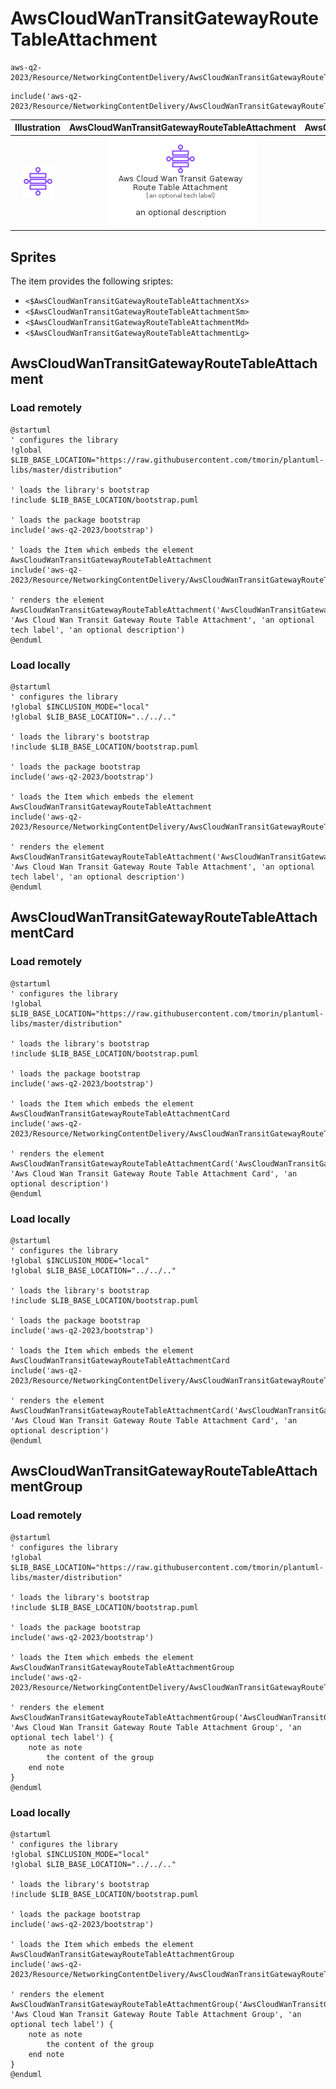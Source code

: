 # AwsCloudWanTransitGatewayRouteTableAttachment


```text
aws-q2-2023/Resource/NetworkingContentDelivery/AwsCloudWanTransitGatewayRouteTableAttachment
```

```text
include('aws-q2-2023/Resource/NetworkingContentDelivery/AwsCloudWanTransitGatewayRouteTableAttachment')
```



| Illustration | AwsCloudWanTransitGatewayRouteTableAttachment | AwsCloudWanTransitGatewayRouteTableAttachmentCard | AwsCloudWanTransitGatewayRouteTableAttachmentGroup |
| :---: | :---: | :---: | :---: |
| ![illustration for Illustration](../../../aws-q2-2023/Resource/NetworkingContentDelivery/AwsCloudWanTransitGatewayRouteTableAttachment.png) | ![illustration for AwsCloudWanTransitGatewayRouteTableAttachment](../../../aws-q2-2023/Resource/NetworkingContentDelivery/AwsCloudWanTransitGatewayRouteTableAttachment.Local.png) | ![illustration for AwsCloudWanTransitGatewayRouteTableAttachmentCard](../../../aws-q2-2023/Resource/NetworkingContentDelivery/AwsCloudWanTransitGatewayRouteTableAttachmentCard.Local.png) | ![illustration for AwsCloudWanTransitGatewayRouteTableAttachmentGroup](../../../aws-q2-2023/Resource/NetworkingContentDelivery/AwsCloudWanTransitGatewayRouteTableAttachmentGroup.Local.png) |



## Sprites
The item provides the following sriptes:

- `<$AwsCloudWanTransitGatewayRouteTableAttachmentXs>`
- `<$AwsCloudWanTransitGatewayRouteTableAttachmentSm>`
- `<$AwsCloudWanTransitGatewayRouteTableAttachmentMd>`
- `<$AwsCloudWanTransitGatewayRouteTableAttachmentLg>`





## AwsCloudWanTransitGatewayRouteTableAttachment

### Load remotely
```plantuml
@startuml
' configures the library
!global $LIB_BASE_LOCATION="https://raw.githubusercontent.com/tmorin/plantuml-libs/master/distribution"

' loads the library's bootstrap
!include $LIB_BASE_LOCATION/bootstrap.puml

' loads the package bootstrap
include('aws-q2-2023/bootstrap')

' loads the Item which embeds the element AwsCloudWanTransitGatewayRouteTableAttachment
include('aws-q2-2023/Resource/NetworkingContentDelivery/AwsCloudWanTransitGatewayRouteTableAttachment')

' renders the element
AwsCloudWanTransitGatewayRouteTableAttachment('AwsCloudWanTransitGatewayRouteTableAttachment', 'Aws Cloud Wan Transit Gateway Route Table Attachment', 'an optional tech label', 'an optional description')
@enduml
```

### Load locally
```plantuml
@startuml
' configures the library
!global $INCLUSION_MODE="local"
!global $LIB_BASE_LOCATION="../../.."

' loads the library's bootstrap
!include $LIB_BASE_LOCATION/bootstrap.puml

' loads the package bootstrap
include('aws-q2-2023/bootstrap')

' loads the Item which embeds the element AwsCloudWanTransitGatewayRouteTableAttachment
include('aws-q2-2023/Resource/NetworkingContentDelivery/AwsCloudWanTransitGatewayRouteTableAttachment')

' renders the element
AwsCloudWanTransitGatewayRouteTableAttachment('AwsCloudWanTransitGatewayRouteTableAttachment', 'Aws Cloud Wan Transit Gateway Route Table Attachment', 'an optional tech label', 'an optional description')
@enduml
```

## AwsCloudWanTransitGatewayRouteTableAttachmentCard

### Load remotely
```plantuml
@startuml
' configures the library
!global $LIB_BASE_LOCATION="https://raw.githubusercontent.com/tmorin/plantuml-libs/master/distribution"

' loads the library's bootstrap
!include $LIB_BASE_LOCATION/bootstrap.puml

' loads the package bootstrap
include('aws-q2-2023/bootstrap')

' loads the Item which embeds the element AwsCloudWanTransitGatewayRouteTableAttachmentCard
include('aws-q2-2023/Resource/NetworkingContentDelivery/AwsCloudWanTransitGatewayRouteTableAttachment')

' renders the element
AwsCloudWanTransitGatewayRouteTableAttachmentCard('AwsCloudWanTransitGatewayRouteTableAttachmentCard', 'Aws Cloud Wan Transit Gateway Route Table Attachment Card', 'an optional description')
@enduml
```

### Load locally
```plantuml
@startuml
' configures the library
!global $INCLUSION_MODE="local"
!global $LIB_BASE_LOCATION="../../.."

' loads the library's bootstrap
!include $LIB_BASE_LOCATION/bootstrap.puml

' loads the package bootstrap
include('aws-q2-2023/bootstrap')

' loads the Item which embeds the element AwsCloudWanTransitGatewayRouteTableAttachmentCard
include('aws-q2-2023/Resource/NetworkingContentDelivery/AwsCloudWanTransitGatewayRouteTableAttachment')

' renders the element
AwsCloudWanTransitGatewayRouteTableAttachmentCard('AwsCloudWanTransitGatewayRouteTableAttachmentCard', 'Aws Cloud Wan Transit Gateway Route Table Attachment Card', 'an optional description')
@enduml
```

## AwsCloudWanTransitGatewayRouteTableAttachmentGroup

### Load remotely
```plantuml
@startuml
' configures the library
!global $LIB_BASE_LOCATION="https://raw.githubusercontent.com/tmorin/plantuml-libs/master/distribution"

' loads the library's bootstrap
!include $LIB_BASE_LOCATION/bootstrap.puml

' loads the package bootstrap
include('aws-q2-2023/bootstrap')

' loads the Item which embeds the element AwsCloudWanTransitGatewayRouteTableAttachmentGroup
include('aws-q2-2023/Resource/NetworkingContentDelivery/AwsCloudWanTransitGatewayRouteTableAttachment')

' renders the element
AwsCloudWanTransitGatewayRouteTableAttachmentGroup('AwsCloudWanTransitGatewayRouteTableAttachmentGroup', 'Aws Cloud Wan Transit Gateway Route Table Attachment Group', 'an optional tech label') {
    note as note
        the content of the group
    end note
}
@enduml
```

### Load locally
```plantuml
@startuml
' configures the library
!global $INCLUSION_MODE="local"
!global $LIB_BASE_LOCATION="../../.."

' loads the library's bootstrap
!include $LIB_BASE_LOCATION/bootstrap.puml

' loads the package bootstrap
include('aws-q2-2023/bootstrap')

' loads the Item which embeds the element AwsCloudWanTransitGatewayRouteTableAttachmentGroup
include('aws-q2-2023/Resource/NetworkingContentDelivery/AwsCloudWanTransitGatewayRouteTableAttachment')

' renders the element
AwsCloudWanTransitGatewayRouteTableAttachmentGroup('AwsCloudWanTransitGatewayRouteTableAttachmentGroup', 'Aws Cloud Wan Transit Gateway Route Table Attachment Group', 'an optional tech label') {
    note as note
        the content of the group
    end note
}
@enduml
```

